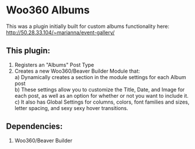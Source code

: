# Woo360 Albums

This was a plugin initially built for custom albums functionality here: http://50.28.33.104/~marianna/event-gallery/

## This plugin:
1) Registers an "Albums" Post Type
2) Creates a new Woo360/Beaver Builder Module that:  
  a) Dynamically creates a section in the module settings for each Album post  
  b) These settings allow you to customize the Title, Date, and Image for each post, as well as an option for whether or not you want to        include it.  
  c) It also has Global Settings for columns, colors, font families and sizes, letter spacing, and sexy sexy hover transitions.  
  
## Dependencies:
1) Woo360/Beaver Builder
